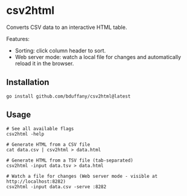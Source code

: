 # csv2html

Converts CSV data to an interactive HTML table.

Features:

- Sorting: click column header to sort.
- Web server mode: watch a local file for changes and automatically reload it in the browser.

## Installation

```shell
go install github.com/bduffany/csv2html@latest
```

## Usage

```shell
# See all available flags
csv2html -help

# Generate HTML from a CSV file
cat data.csv | csv2html > data.html

# Generate HTML from a TSV file (tab-separated)
csv2html -input data.tsv > data.html

# Watch a file for changes (Web server mode - visible at http://localhost:8282)
csv2html -input data.csv -serve :8282
```
